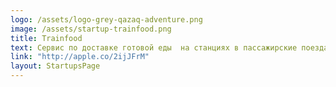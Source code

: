 ```yaml
---
logo: /assets/logo-grey-qazaq-adventure.png
image: /assets/startup-trainfood.png
title: Trainfood
text: Сервис по доставке готовой еды  на станциях в пассажирские поезда.
link: "http://apple.co/2ijJFrM"
layout: StartupsPage
---
```

